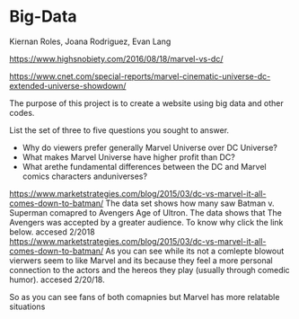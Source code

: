 # Big-Data
Kiernan Roles, Joana Rodriguez, Evan Lang

https://www.highsnobiety.com/2016/08/18/marvel-vs-dc/

https://www.cnet.com/special-reports/marvel-cinematic-universe-dc-extended-universe-showdown/

 
 
The purpose of this project is to create a website using big data and other codes.

List the set of three to five questions you sought to answer. 
- Why do viewers prefer generally Marvel Universe over DC Universe?
- What makes Marvel Universe have higher profit than DC?
- What arethe fundamental differences between the DC and Marvel comics characters anduniverses?

https://www.marketstrategies.com/blog/2015/03/dc-vs-marvel-it-all-comes-down-to-batman/
The data set shows how many saw Batman v. Superman comapred to Avengers Age of Ultron. The data shows that The Avengers was accepted by a greater audience. To know why click the link below. accesed 2/2018
https://www.marketstrategies.com/blog/2015/03/dc-vs-marvel-it-all-comes-down-to-batman/
As you can see while its not a comlepte blowout vierwers seem to like Marvel and its because they feel a more personal connection to the actors and the hereos they play (usually through comedic humor). accesed 2/20/18.

So as you can see fans of both comapnies but Marvel has more relatable situations 
